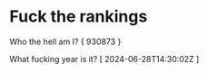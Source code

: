 # Fuck the rankings

Who the hell am I?
{ 930873 }

What fucking year is it?
[ 2024-06-28T14:30:02Z ]
